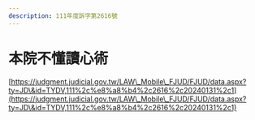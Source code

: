 ```yaml
---
description: 111年度訴字第2616號
---
```


# 本院不懂讀心術

[https://judgment.judicial.gov.tw/LAW\_Mobile\_FJUD/FJUD/data.aspx?ty=JD\&id=TYDV,111%2c%e8%a8%b4%2c2616%2c20240131%2c1](https://judgment.judicial.gov.tw/LAW\_Mobile\_FJUD/FJUD/data.aspx?ty=JD\&id=TYDV,111%2c%e8%a8%b4%2c2616%2c20240131%2c1)
